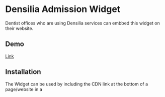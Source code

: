 # Densilia Admission Widget

Dentist offices who are using Densilia services can embbed this widget on their website.

## Demo

[Link](https://www.google.com)

## Installation

The Widget can be used by including the CDN link at the bottom of a page/website in a <script> tag.

## Screenshots

![App Screenshot](https://github.com/I-Strohmeyer/widget/assets/50380835/8775f327-c5cf-45a9-99bd-522541bb7626)


## Tech Stack

**Client:** JavaScript using Vite

## Run Locally

Clone the project

```bash
  git clone https://link-to-project
```

Go to the project directory

```bash
  cd widget
```

Install dependencies

```bash
  npm install
```

Start the server

```bash
  npm run dev
```

## Features

- Toggle between german and english depending on browser language
- Links to Densilia services

